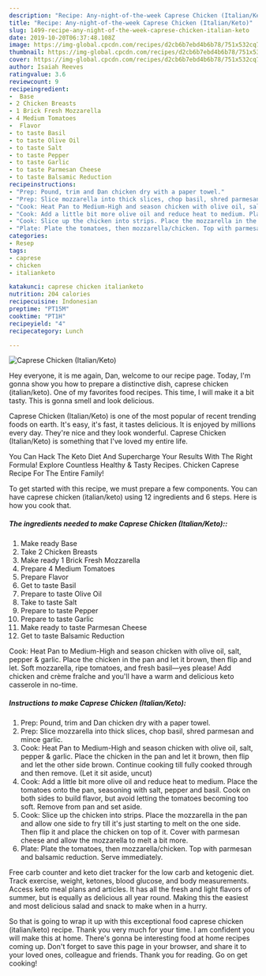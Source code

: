 ```yaml
---
description: "Recipe: Any-night-of-the-week Caprese Chicken (Italian/Keto)"
title: "Recipe: Any-night-of-the-week Caprese Chicken (Italian/Keto)"
slug: 1499-recipe-any-night-of-the-week-caprese-chicken-italian-keto
date: 2019-10-20T06:37:48.108Z
image: https://img-global.cpcdn.com/recipes/d2cb6b7ebd4b6b78/751x532cq70/caprese-chicken-italianketo-recipe-main-photo.jpg
thumbnail: https://img-global.cpcdn.com/recipes/d2cb6b7ebd4b6b78/751x532cq70/caprese-chicken-italianketo-recipe-main-photo.jpg
cover: https://img-global.cpcdn.com/recipes/d2cb6b7ebd4b6b78/751x532cq70/caprese-chicken-italianketo-recipe-main-photo.jpg
author: Isaiah Reeves
ratingvalue: 3.6
reviewcount: 9
recipeingredient:
-  Base
- 2 Chicken Breasts
- 1 Brick Fresh Mozzarella
- 4 Medium Tomatoes
-  Flavor
- to taste Basil
- to taste Olive Oil
- to taste Salt
- to taste Pepper
- to taste Garlic
- to taste Parmesan Cheese
- to taste Balsamic Reduction
recipeinstructions:
- "Prep: Pound, trim and Dan chicken dry with a paper towel."
- "Prep: Slice mozzarella into thick slices, chop basil, shred parmesan and mince garlic."
- "Cook: Heat Pan to Medium-High and season chicken with olive oil, salt, pepper &amp; garlic. Place the chicken in the pan and let it brown, then flip and let the other side brown. Continue cooking till fully cooked through and then remove. (Let it sit aside, uncut)"
- "Cook: Add a little bit more olive oil and reduce heat to medium. Place the tomatoes onto the pan, seasoning with salt, pepper and basil. Cook on both sides to build flavor, but avoid letting the tomatoes becoming too soft. Remove from pan and set aside."
- "Cook: Slice up the chicken into strips. Place the mozzarella in the pan and allow one side to fry till it&#39;s just starting to melt on the one side. Then flip it and place the chicken on top of it. Cover with parmesan cheese and allow the mozzarella to melt a bit more."
- "Plate: Plate the tomatoes, then mozzarella/chicken. Top with parmesan and balsamic reduction. Serve immediately."
categories:
- Resep
tags:
- caprese
- chicken
- italianketo

katakunci: caprese chicken italianketo
nutrition: 204 calories
recipecuisine: Indonesian
preptime: "PT15M"
cooktime: "PT1H"
recipeyield: "4"
recipecategory: Lunch

---
```



![Caprese Chicken (Italian/Keto)](https://img-global.cpcdn.com/recipes/d2cb6b7ebd4b6b78/751x532cq70/caprese-chicken-italianketo-recipe-main-photo.jpg)

Hey everyone, it is me again, Dan, welcome to our recipe page. Today, I'm gonna show you how to prepare a distinctive dish, caprese chicken (italian/keto). One of my favorites food recipes. This time, I will make it a bit tasty. This is gonna smell and look delicious.

Caprese Chicken (Italian/Keto) is one of the most popular of recent trending foods on earth. It's easy, it's fast, it tastes delicious. It is enjoyed by millions every day. They're nice and they look wonderful. Caprese Chicken (Italian/Keto) is something that I've loved my entire life.

You Can Hack The Keto Diet And Supercharge Your Results With The Right Formula! Explore Countless Healthy &amp; Tasty Recipes. Chicken Caprese Recipe For The Entire Family!


To get started with this recipe, we must prepare a few components. You can have caprese chicken (italian/keto) using 12 ingredients and 6 steps. Here is how you cook that.

##### The ingredients needed to make Caprese Chicken (Italian/Keto)::

1. Make ready  Base
1. Take 2 Chicken Breasts
1. Make ready 1 Brick Fresh Mozzarella
1. Prepare 4 Medium Tomatoes
1. Prepare  Flavor
1. Get to taste Basil
1. Prepare to taste Olive Oil
1. Take to taste Salt
1. Prepare to taste Pepper
1. Prepare to taste Garlic
1. Make ready to taste Parmesan Cheese
1. Get to taste Balsamic Reduction


Cook: Heat Pan to Medium-High and season chicken with olive oil, salt, pepper &amp; garlic. Place the chicken in the pan and let it brown, then flip and let. Soft mozzarella, ripe tomatoes, and fresh basil—yes please! Add chicken and crème fraîche and you&#39;ll have a warm and delicious keto casserole in no-time. 

##### Instructions to make Caprese Chicken (Italian/Keto):

1. Prep: Pound, trim and Dan chicken dry with a paper towel.
1. Prep: Slice mozzarella into thick slices, chop basil, shred parmesan and mince garlic.
1. Cook: Heat Pan to Medium-High and season chicken with olive oil, salt, pepper &amp; garlic. Place the chicken in the pan and let it brown, then flip and let the other side brown. Continue cooking till fully cooked through and then remove. (Let it sit aside, uncut)
1. Cook: Add a little bit more olive oil and reduce heat to medium. Place the tomatoes onto the pan, seasoning with salt, pepper and basil. Cook on both sides to build flavor, but avoid letting the tomatoes becoming too soft. Remove from pan and set aside.
1. Cook: Slice up the chicken into strips. Place the mozzarella in the pan and allow one side to fry till it&#39;s just starting to melt on the one side. Then flip it and place the chicken on top of it. Cover with parmesan cheese and allow the mozzarella to melt a bit more.
1. Plate: Plate the tomatoes, then mozzarella/chicken. Top with parmesan and balsamic reduction. Serve immediately.


Free carb counter and keto diet tracker for the low carb and ketogenic diet. Track exercise, weight, ketones, blood glucose, and body measurements. Access keto meal plans and articles. It has all the fresh and light flavors of summer, but is equally as delicious all year round. Making this the easiest and most delicious salad and snack to make when in a hurry. 

So that is going to wrap it up with this exceptional food caprese chicken (italian/keto) recipe. Thank you very much for your time. I am confident you will make this at home. There's gonna be interesting food at home recipes coming up. Don't forget to save this page in your browser, and share it to your loved ones, colleague and friends. Thank you for reading. Go on get cooking!
